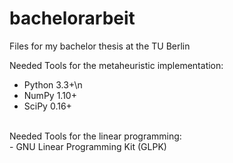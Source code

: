 # bachelorarbeit
Files for my bachelor thesis at the TU Berlin

Needed Tools for the metaheuristic implementation: <br />
  - Python 3.3+\n <br />
  - NumPy 1.10+ <br />
  - SciPy 0.16+ <br />
<br />
Needed Tools for the linear programming: <br />
  - GNU Linear Programming Kit (GLPK) <br />
